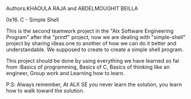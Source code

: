 Authors:KHAOULA RAJA and ABDELMOUGHIT BEILLA

0x16. C - Simple Shell


This is the second teamwork project in the "Alx Software Engineering Program" after the "printf" project, now we are dealing with "simple-shell" project by sharing ideas one to another of how we can do it better and understandable.
We supposed to create to create a simple shell program.

This project should be done by using everything we have learned so far from :Basics of programming, Basics of C, Basics of thinking like an engineer, Group work and Learning how to learn.

P.S: Always remember, At ALX SE you never learn the solution, you learn how to walk toward the solution.
